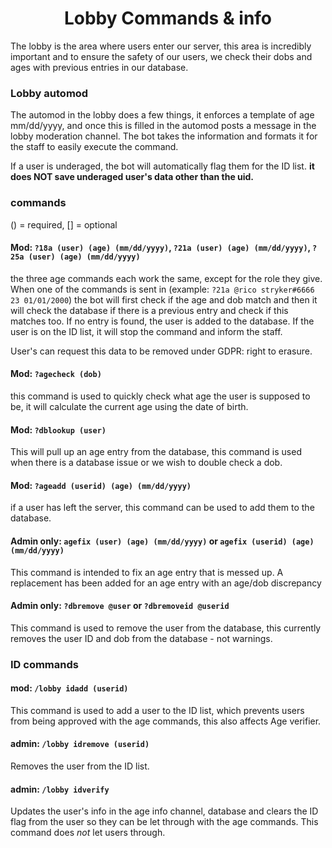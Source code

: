 <h1 align="center">Lobby Commands & info </h1>
The lobby is the area where users enter our server, this area is incredibly important and to ensure the
safety of our users, we check their dobs and ages with previous entries in our database. 

### Lobby automod

The automod in the lobby does a few things, it enforces a template of age mm/dd/yyyy, and once this is filled in the automod
posts a message in the lobby moderation channel. The bot takes the information and formats it for the staff to easily 
execute the command.

If a user is underaged, the bot will automatically flag them for the ID list. **it does NOT save underaged user's data other than the uid.**
### commands
() = required, [] = optional
#### Mod: `?18a (user) (age) (mm/dd/yyyy)`, `?21a (user) (age) (mm/dd/yyyy)`, `?25a (user) (age) (mm/dd/yyyy)`
the three age commands each work the same, except for the role they give. When one of the commands is sent in 
(example: `?21a @rico stryker#6666 23 01/01/2000`) the bot will first check if the age and dob match and then it will 
check the database if there is a previous entry and check if this matches too. If no entry is found, the user is added
to the database. If the user is on the ID list, it will stop the command and inform the staff.

User's can request this data to be removed under GDPR: right to erasure.

#### Mod: `?agecheck (dob)`
this command is used to quickly check what age the user is supposed to be, it will calculate the current age using the 
date of birth. 

#### Mod: `?dblookup (user)`
This will pull up an age entry from the database, this command is used when there is a database issue or we wish to 
double check a dob.

#### Mod: `?ageadd (userid) (age) (mm/dd/yyyy)`
if a user has left the server, this command can be used to add them to the database.

#### Admin only: `agefix (user) (age) (mm/dd/yyyy)` or `agefix (userid) (age) (mm/dd/yyyy)` 
This command is intended to fix an age entry that is messed up. A replacement has been added for an age entry with an 
age/dob discrepancy 
 
#### Admin only: `?dbremove @user` or `?dbremoveid @userid`
This command is used to remove the user from the database, this currently removes the user ID and dob from the database - not warnings.
### ID commands
#### mod: `/lobby idadd (userid)`
This command is used to add a user to the ID list, which prevents users from being approved with the age commands, this also affects Age verifier.

#### admin: `/lobby idremove (userid)`
Removes the user from the ID list.
#### admin: `/lobby idverify`
Updates the user's info in the age info channel, database and clears the ID flag from the user so they can be let through with
the age commands. This command does _not_ let users through.
